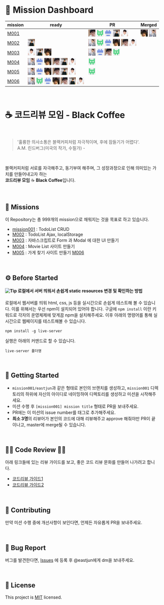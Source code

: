 # 🏴 Mission Dashboard

|mission|ready|PR|Merged|
|---|---|---|---|
|[M001](https://github.com/EastjunDev/frontend/issues/1)| | <a target="_blank" href="https://github.com/YongHoonJJo" target="_blank"><img width="23px" src="https://raw.githubusercontent.com/EastjunDev/resources/master/BlackCoffee/thumnails/YongHoonJo.png"></a> <a target="_blank" href="https://github.com/ganeodolu" target="_blank"><img width="23px" src="https://raw.githubusercontent.com/EastjunDev/resources/master/BlackCoffee/thumnails/ganeodolu.png"></a> <a target="_blank" href="https://github.com/s280493" target="_blank"><img width="23px" src="https://raw.githubusercontent.com/EastjunDev/resources/master/BlackCoffee/thumnails/s280493.png"></a> <a target="_blank" href="https://github.com/amorfati0310" target="_blank"><img width="23px" src="https://raw.githubusercontent.com/EastjunDev/resources/master/BlackCoffee/thumnails/amorfati0310.jpg"></a> <a target="_blank" href="https://github.com/amorfati0310" target="_blank"><img width="23px" src="https://raw.githubusercontent.com/EastjunDev/resources/master/BlackCoffee/thumnails/HoseokNa.jpg"></a> | <a target="_blank" href="https://github.com/StellaKim1230" target="_blank"><img width="23px" src="https://raw.githubusercontent.com/EastjunDev/resources/master/BlackCoffee/thumnails/StellaKim1230.jpg"></a> <a target="_blank" href="https://github.com/EastjunDev" target="_blank"><img width="23px" src="https://raw.githubusercontent.com/EastjunDev/resources/master/BlackCoffee/thumnails/EastjunDev.png"></a> |
|[M002](https://github.com/EastjunDev/frontend/issues/7)| <a target="_blank" href="https://github.com/amorfati0310" target="_blank"><img width="23px" src="https://raw.githubusercontent.com/EastjunDev/resources/master/BlackCoffee/thumnails/amorfati0310.jpg"></a> | <a target="_blank" href="https://github.com/EastjunDev" target="_blank"><img width="23px" src="https://raw.githubusercontent.com/EastjunDev/resources/master/BlackCoffee/thumnails/EastjunDev.png"></a> <a target="_blank" href="https://github.com/ganeodolu" target="_blank"><img width="23px" src="https://raw.githubusercontent.com/EastjunDev/resources/master/BlackCoffee/thumnails/ganeodolu.png"></a> <a target="_blank" href="https://github.com/s280493" target="_blank"><img width="23px" src="https://raw.githubusercontent.com/EastjunDev/resources/master/BlackCoffee/thumnails/s280493.png"></a> <a target="_blank" href="https://github.com/StellaKim1230" target="_blank"><img width="23px" src="https://raw.githubusercontent.com/EastjunDev/resources/master/BlackCoffee/thumnails/StellaKim1230.jpg"></a> <a target="_blank" href="https://github.com/YongHoonJJo" target="_blank"><img width="23px" src="https://raw.githubusercontent.com/EastjunDev/resources/master/BlackCoffee/thumnails/YongHoonJo.png"></a> <a target="_blank" href="https://github.com/amorfati0310" target="_blank"><img width="23px" src="https://raw.githubusercontent.com/EastjunDev/resources/master/BlackCoffee/thumnails/HoseokNa.jpg"></a> |  |
|[M003](https://github.com/EastjunDev/frontend/issues/8)| <a target="_blank" href="https://github.com/amorfati0310" target="_blank"><img width="23px" src="https://raw.githubusercontent.com/EastjunDev/resources/master/BlackCoffee/thumnails/HoseokNa.jpg"></a> <a target="_blank" href="https://github.com/amorfati0310" target="_blank"><img width="23px" src="https://raw.githubusercontent.com/EastjunDev/resources/master/BlackCoffee/thumnails/amorfati0310.jpg"></a> <a target="_blank" href="https://github.com/StellaKim1230" target="_blank"><img width="23px" src="https://raw.githubusercontent.com/EastjunDev/resources/master/BlackCoffee/thumnails/StellaKim1230.jpg"></a> | <a target="_blank" href="https://github.com/EastjunDev" target="_blank"><img width="23px" src="https://raw.githubusercontent.com/EastjunDev/resources/master/BlackCoffee/thumnails/EastjunDev.png"></a> <a target="_blank" href="https://github.com/s280493" target="_blank"><img width="23px" src="https://raw.githubusercontent.com/EastjunDev/resources/master/BlackCoffee/thumnails/s280493.png"></a> <a target="_blank" href="https://github.com/YongHoonJJo" target="_blank"><img width="23px" src="https://raw.githubusercontent.com/EastjunDev/resources/master/BlackCoffee/thumnails/YongHoonJo.png"></a> <a target="_blank" href="https://github.com/ganeodolu" target="_blank"><img width="23px" src="https://raw.githubusercontent.com/EastjunDev/resources/master/BlackCoffee/thumnails/ganeodolu.png"></a> | |
|[M004](https://github.com/EastjunDev/frontend/issues/9)| <a target="_blank" href="https://github.com/EastjunDev" target="_blank"><img width="23px" src="https://raw.githubusercontent.com/EastjunDev/resources/master/BlackCoffee/thumnails/EastjunDev.png"></a> <a target="_blank" href="https://github.com/s280493" target="_blank"><img width="23px" src="https://raw.githubusercontent.com/EastjunDev/resources/master/BlackCoffee/thumnails/s280493.png"></a> <a target="_blank" href="https://github.com/StellaKim1230" target="_blank"><img width="23px" src="https://raw.githubusercontent.com/EastjunDev/resources/master/BlackCoffee/thumnails/StellaKim1230.jpg"></a> <a target="_blank" href="https://github.com/YongHoonJJo" target="_blank"><img width="23px" src="https://raw.githubusercontent.com/EastjunDev/resources/master/BlackCoffee/thumnails/YongHoonJo.png"></a> <a target="_blank" href="https://github.com/amorfati0310" target="_blank"><img width="23px" src="https://raw.githubusercontent.com/EastjunDev/resources/master/BlackCoffee/thumnails/amorfati0310.jpg"></a> <a target="_blank" href="https://github.com/amorfati0310" target="_blank"><img width="23px" src="https://raw.githubusercontent.com/EastjunDev/resources/master/BlackCoffee/thumnails/HoseokNa.jpg"></a> | <a target="_blank" href="https://github.com/ganeodolu" target="_blank"><img width="23px" src="https://raw.githubusercontent.com/EastjunDev/resources/master/BlackCoffee/thumnails/ganeodolu.png"></a> | |
|[M005](https://github.com/EastjunDev/frontend/issues/10)| <a target="_blank" href="https://github.com/EastjunDev" target="_blank"><img width="23px" src="https://raw.githubusercontent.com/EastjunDev/resources/master/BlackCoffee/thumnails/EastjunDev.png"></a> <a target="_blank" href="https://github.com/s280493" target="_blank"><img width="23px" src="https://raw.githubusercontent.com/EastjunDev/resources/master/BlackCoffee/thumnails/s280493.png"></a> <a target="_blank" href="https://github.com/StellaKim1230" target="_blank"><img width="23px" src="https://raw.githubusercontent.com/EastjunDev/resources/master/BlackCoffee/thumnails/StellaKim1230.jpg"></a> <a target="_blank" href="https://github.com/YongHoonJJo" target="_blank"><img width="23px" src="https://raw.githubusercontent.com/EastjunDev/resources/master/BlackCoffee/thumnails/YongHoonJo.png"></a> <a target="_blank" href="https://github.com/amorfati0310" target="_blank"><img width="23px" src="https://raw.githubusercontent.com/EastjunDev/resources/master/BlackCoffee/thumnails/amorfati0310.jpg"></a> <a target="_blank" href="https://github.com/amorfati0310" target="_blank"><img width="23px" src="https://raw.githubusercontent.com/EastjunDev/resources/master/BlackCoffee/thumnails/HoseokNa.jpg"></a> |<a target="_blank" href="https://github.com/ganeodolu" target="_blank"><img width="23px" src="https://raw.githubusercontent.com/EastjunDev/resources/master/BlackCoffee/thumnails/ganeodolu.png"></a>|
|[M006](https://github.com/EastjunDev/frontend/issues/11)|<a target="_blank" href="https://github.com/EastjunDev" target="_blank"><img width="23px" src="https://raw.githubusercontent.com/EastjunDev/resources/master/BlackCoffee/thumnails/EastjunDev.png"></a> <a target="_blank" href="https://github.com/ganeodolu" target="_blank"><img width="23px" src="https://raw.githubusercontent.com/EastjunDev/resources/master/BlackCoffee/thumnails/ganeodolu.png"></a> <a target="_blank" href="https://github.com/s280493" target="_blank"><img width="23px" src="https://raw.githubusercontent.com/EastjunDev/resources/master/BlackCoffee/thumnails/s280493.png"></a> <a target="_blank" href="https://github.com/StellaKim1230" target="_blank"><img width="23px" src="https://raw.githubusercontent.com/EastjunDev/resources/master/BlackCoffee/thumnails/StellaKim1230.jpg"></a> <a target="_blank" href="https://github.com/YongHoonJJo" target="_blank"><img width="23px" src="https://raw.githubusercontent.com/EastjunDev/resources/master/BlackCoffee/thumnails/YongHoonJo.png"></a> <a target="_blank" href="https://github.com/amorfati0310" target="_blank"><img width="23px" src="https://raw.githubusercontent.com/EastjunDev/resources/master/BlackCoffee/thumnails/amorfati0310.jpg"></a> <a target="_blank" href="https://github.com/amorfati0310" target="_blank"><img width="23px" src="https://raw.githubusercontent.com/EastjunDev/resources/master/BlackCoffee/thumnails/HoseokNa.jpg"></a>||


<br>


# ☕️ 코드리뷰 모임 - Black Coffee
<br>

> '훌륭한 의사소통은 블랙커피처럼 자극적이며, 후에 잠들기가 어렵다'. <br> A.M. 린드버그(미국의 작가, 수필가) -

<br>

블랙커피처럼 서로를 자극해주고, 동기부여 해주며, 그 성장과정으로 인해 의미있는 가치를 만들어내고자 하는   
**코드리뷰 모임** ☕️ **Black Coffee**입니다.

<br>

## 🏴 Missions

이 Repository는 총 999개의 mission으로 채워지는 것을 목표로 하고 있습니다.  

- [mission001](https://github.com/EastjunDev/frontend/issues/1) : TodoList CRUD
- [M002](https://github.com/EastjunDev/frontend/issues/7) : TodoList Ajax, localStorage
- [M003](https://github.com/EastjunDev/frontend/issues/8) : 자바스크립트로 Form 과 Modal 에 대한 UI 만들기
- [M004](https://github.com/EastjunDev/frontend/issues/9) : Movie List 사이트 만들기
- [M005](https://github.com/EastjunDev/frontend/issues/10) : 가게 찾기 사이트 만들기
[M006](https://github.com/EastjunDev/frontend/issues/11)
<br>

## ⚙️ Before Started

#### <img alt="Tip" src="https://img.shields.io/static/v1.svg?label=&message=Tip&style=flat-square&color=673ab8"> 로컬에서 서버 띄워서 손쉽게 static resources 변경 및 확인하는 방법

로컬에서 웹서버를 띄워 html, css, js 등을 실시간으로 손쉽게 테스트해 볼 수 있습니다. 이를 위해서는 우선 npm이 설치되어 있어야 합니다. 구글에 `npm install` 이란 키워드로 각자의 운영체제에 맞게끔 npm을 설치해주세요. 이후 아래의 명령어를 통해 실시간으로 웹페이지를 테스트해볼 수 있습니다.

```
npm install -g live-server
```

실행은 아래의 커맨드로 할 수 있습니다.

```
live-server 폴더명
```

<br>

## 🚀 Getting Started

- ```mission001/eastjun```과 같은 형태로 본인의 브랜치를 생성하고, ```mission001``` 디렉토리의 하위에 자신의 아이디로 네이밍하여 디렉토리를 생성하고 미션을 시작해주세요.
- 미션 수행 후 ```[mission001] mission title``` 형태로 PR을 보내주세요.
- PR에는 이 미션의 issue number를 태그로 추가해주세요.
- **최소 3명**의 리뷰어가 본인의 코드에 대해 리뷰해주고 approve 해줘야만 PR이 끝이나고, master에 merge될 수 있습니다.

<br>

## 👨‍💻 Code Review 👩‍💻
아래 링크들에 있는 리뷰 가이드를 보고, 좋은 코드 리뷰 문화를 만들어 나가려고 합니다.  
- [코드리뷰 가이드1](https://edykim.com/ko/post/code-review-guide/)
- [코드리뷰 가이드2](https://wiki.lucashan.space/code-review/01.intro.html#_1-code%EB%A5%BC-%EB%A6%AC%EB%B7%B0%ED%95%98%EB%8A%94-%EC%82%AC%EB%9E%8C%EB%93%A4%EC%9D%80-%EC%96%B4%EB%96%A4%EA%B2%83%EC%9D%84-%EC%A4%91%EC%A0%90%EC%A0%81%EC%9C%BC%EB%A1%9C-%EC%82%B4%ED%8E%B4%EC%95%BC%ED%95%98%EB%8A%94%EA%B0%80)

<br>

## 👏 Contributing
만약 미션 수행 중에 개선사항이 보인다면, 언제든 자유롭게 PR을 보내주세요. 

<br>

## 🐞 Bug Report

버그를 발견한다면, [Issues](https://github.com/EastjunDev/frontend/issues) 에 등록 후 @eastjun에게 dm을 보내주세요.

<br>

## 📝 License

This project is [MIT](https://github.com/EastjunDev/frontend/blob/master/LICENSE) licensed.
